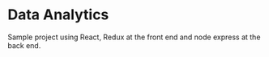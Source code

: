 # Data Analytics

Sample project using React, Redux at the front end and node express at the back end.
